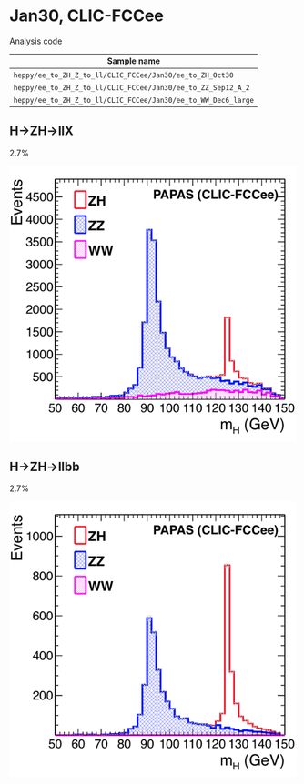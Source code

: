# Jan30, CLIC-FCCee

[Analysis code](https://github.com/cbernet/fcc-ee-higgs/blob/84ad765f3f9fc390283e9fa62f4c328829df5531/analysis_ee_ZH_llbb.py)

|Sample name |
|---|
|`heppy/ee_to_ZH_Z_to_ll/CLIC_FCCee/Jan30/ee_to_ZH_Oct30` |
|`heppy/ee_to_ZH_Z_to_ll/CLIC_FCCee/Jan30/ee_to_ZZ_Sep12_A_2`|
|`heppy/ee_to_ZH_Z_to_ll/CLIC_FCCee/Jan30/ee_to_WW_Dec6_large`|

## H->ZH->llX

2.7%

![](recoil_m_zh_inclusive_clic.png)


## H->ZH->llbb

2.7%

![](recoil_m_zh_bb_clic.png)

